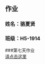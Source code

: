 ##  作业
###  姓名：骆夏贤
###  班级：H5-1914

###第七天作业<br/>
<a href="https://vainglory2408.github.io/zuoye/day7/index.html">请点击这里</a>
